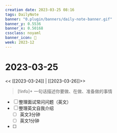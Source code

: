 ```yaml
---
creation date: 2023-03-25 08:16
tags: DailyNote
banner: "0.plugin/banners/daily-note-banner.gif"
banner_y: 0.5536
banner_x: 0.50168
cssclass: noyaml
banner_icon: 💌
week: 2023-12
---
```


# 2023-03-25

<< [[2023-03-24]] | [[2023-03-26]]>>


> [!info]+ 一句话描述你要做、在做、准备做的事情
> 


- [ ] 整理面试常问问题（英文）
- [ ] 整理英文自我介绍
	- [ ] 英文3分钟
	- [ ] 英文1分钟
- [ ] 
